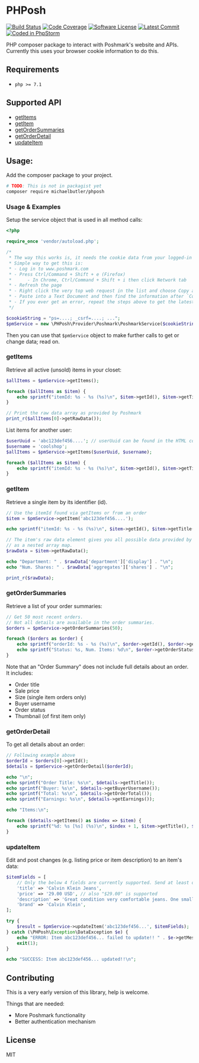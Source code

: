 # PHPosh

[![Build Status](https://api.travis-ci.org/michaelbutler/phposh.svg?branch=master)](https://travis-ci.org/michaelbutler/phposh)
[![Code Coverage](https://scrutinizer-ci.com/g/michaelbutler/phposh/badges/coverage.png?b=master)](https://scrutinizer-ci.com/g/michaelbutler/phposh/?branch=master)
[![Software License](https://img.shields.io/badge/license-MIT-brightgreen.svg)](https://github.com/michaelbutler/phposh/blob/master/LICENSE)
[![Latest Commit](https://img.shields.io/github/last-commit/michaelbutler/phposh/master)](https://github.com/michaelbutler/phposh/commits/master)
[![Coded in PhpStorm](https://img.shields.io/badge/Coded%20in-PhpStorm-blueviolet)](https://jetbrains.com/phpstorm)

PHP composer package to interact with Poshmark's website and APIs. Currently this uses your browser cookie information to do this.

## Requirements

- `php >= 7.1`

## Supported API

- [getItems](#getItems)
- [getItem](#getItem)
- [getOrderSummaries](#getOrderSummaries)
- [getOrderDetail](#getOrderDetail)
- [updateItem](#updateItem)

## Usage:

Add the composer package to your project.

```sh
# TODO: This is not in packagist yet
composer require michaelbutler/phposh
```


### Usage & Examples

Setup the service object that is used in all method calls:

```php
<?php

require_once 'vendor/autoload.php';

/*
 * The way this works is, it needs the cookie data from your logged-in Poshmark browser session.
 * Simple way to get this is:
 * - Log in to www.poshmark.com
 * - Press Ctrl/Command + Shift + e (Firefox)
 *      - In Chrome, Ctrl/Command + Shift + i then click Network tab
 * - Refresh the page
 * - Right click the very top web request in the list and choose Copy as cURL
 * - Paste into a Text Document and then find the information after `Cookie:`
 * - If you ever get an error, repeat the steps above to get the latest cookie data.
 */

$cookieString = "ps=....; _csrf=....; ...";
$pmService = new \PHPosh\Provider\Poshmark\PoshmarkService($cookieString);
```

Then you can use that `$pmService` object to make further calls to get or change data; read on.

### getItems

Retrieve all active (unsold) items in your closet:

```php
$allItems = $pmService->getItems();

foreach ($allItems as $item) {
    echo sprintf("itemId: %s - %s (%s)\n", $item->getId(), $item->getTitle(), $item->getPrice());
}

// Print the raw data array as provided by Poshmark
print_r($allItems[0]->getRawData());
```

List items for another user:

```php
$userUuid = 'abc123def456....'; // userUuid can be found in the HTML code of a user's closet web page
$username = 'coolshop';
$allItems = $pmService->getItems($userUuid, $username);

foreach ($allItems as $item) {
    echo sprintf("itemId: %s - %s (%s)\n", $item->getId(), $item->getTitle(), $item->getPrice());
}
```

### getItem

Retrieve a single item by its identifier (id). 

```php
// Use the itemId found via getItems or from an order
$item = $pmService->getItem('abc123def456....');

echo sprintf("itemId: %s - %s (%s)\n", $item->getId(), $item->getTitle(), $item->getPrice());

// The item's raw data element gives you all possible data provided by Poshmark,
// as a nested array map.
$rawData = $item->getRawData();

echo "Department: " . $rawData['department']['display'] . "\n";
echo "Num. Shares: " . $rawData['aggregates']['shares'] . "\n";

print_r($rawData);
```

### getOrderSummaries

Retrieve a list of your order summaries:

```php
// Get 50 most recent orders.
// Not all details are available in the order summaries.
$orders = $pmService->getOrderSummaries(50);

foreach ($orders as $order) {
    echo sprintf("orderId: %s - %s (%s)\n", $order->getId(), $order->getTitle(), $order->getBuyerUsername());
    echo sprintf("Status: %s, Num. Items: %d\n", $order->getOrderStatus(), $order->getItemCount());
}
```

Note that an "Order Summary" does not include full details about an order. It includes:
- Order title
- Sale price
- Size (single item orders only)
- Buyer username
- Order status
- Thumbnail (of first item only)

### getOrderDetail

To get all details about an order:

```php
// Following example above
$orderId = $orders[0]->getId();
$details = $pmService->getOrderDetail($orderId);

echo "\n";
echo sprintf("Order Title: %s\n", $details->getTitle());
echo sprintf("Buyer: %s\n", $details->getBuyerUsername());
echo sprintf("Total: %s\n", $details->getOrderTotal());
echo sprintf("Earnings: %s\n", $details->getEarnings());

echo "Items:\n";

foreach ($details->getItems() as $index => $item) {
    echo sprintf("%d: %s [%s] (%s)\n", $index + 1, $item->getTitle(), $item->getSize(), $item->getPrice());
}
```

### updateItem

Edit and post changes (e.g. listing price or item description) to an item's data:

```php
$itemFields = [
    // Only the below 4 fields are currently supported. Send at least one, multiple supported.
    'title' => 'Calvin Klein Jeans',
    'price' => '29.00 USD', // also "$29.00" is supported
    'description' => 'Great condition very comfortable jeans. One small tear on the left front pocket',
    'brand' => 'Calvin Klein',
];

try {
    $result = $pmService->updateItem('abc123def456...', $itemFields);
} catch (\PHPosh\Exception\DataException $e) {
    echo "ERROR: Item abc123def456... failed to update!! " . $e->getMessage();
    exit(1); 
}

echo "SUCCESS: Item abc123def456... updated!!\n";
```

## Contributing

This is a very early version of this library, help is welcome.

Things that are needed:

- More Poshmark functionality
- Better authentication mechanism

## License

MIT
